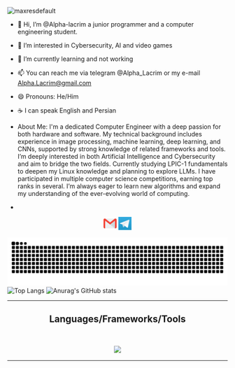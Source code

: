 
![maxresdefault](https://github.com/user-attachments/assets/d72c3011-fd79-4ca5-875b-92f80c8e5f4a)

- 👋 Hi, I’m @Alpha-lacrim a junior programmer and a computer engineering student.

- 👀 I’m interested in Cybersecurity, AI and video games

- 🌱 I’m currently learning and not working

- 📫 You can reach me via telegram @Alpha_Lacrim or my e-mail Alpha.Lacrim@gmail.com

- 😄 Pronouns: He/Him

- ☕ I can speak English and Persian


- About Me: I'm a dedicated Computer Engineer with a deep passion for both hardware and software. My technical background includes experience in image processing, machine learning, deep learning, and CNNs, supported by strong knowledge of related frameworks and tools. I’m deeply interested in both Artificial Intelligence and Cybersecurity and aim to bridge the two fields. Currently studying LPIC-1 fundamentals to deepen my Linux knowledge and planning to explore LLMs. I have participated in multiple computer science competitions, earning top ranks in several. I’m always eager to learn new algorithms and expand my understanding of the ever-evolving world of computing.
- 
<!-- Socials -->
<div align="center"> 
  <!--  Mail  -->
  <a href="mailto:pouyan.delivandani@gmail.com" target="_blank"><img src="https://github.com/Alpha-lacrim/Alpha-lacrim/blob/main/images/Gmail.png" target="_blank" alt="Gmail"       width="30px"></a>
  <!--  Telegram  -->
  <a href = "https://t.me/brotherinarm"><img src="https://github.com/Alpha-lacrim/Alpha-lacrim/blob/main/images/Telegram.png" target="_blank" alt="Telegram"     width="30px"></a>
</div>


![snake gif](https://github.com/Alpha-lacrim/Alpha-lacrim/blob/output/github-contribution-grid-snake-dark.svg)
![Top Langs](https://github-readme-stats.vercel.app/api/top-langs/?username=Alpha-lacrim&theme=radical)
![Anurag's GitHub stats](https://github-readme-stats.vercel.app/api?username=Alpha-Lacrim&show_icons=true&theme=radical)

<!-- Languages -->
<hr>
<h2 align="center">Languages/Frameworks/Tools</h2>
<br>
<p align="center">
  <a href="https://skillicons.dev">
    <img src="https://skillicons.dev/icons?i=git,github,python,c,cpp,java,opencv,tensorflow,anaconda,linux,kali,ubuntu,vscode,clion,pycharm,idea&perline=4" /><br>
  </a>
<hr>





